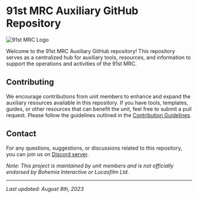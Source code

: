# 91st MRC Auxiliary GitHub Repository

![91st MRC Logo](../logo.png)

Welcome to the 91st MRC Auxiliary GitHub repository! This repository serves as a centralized hub for auxiliary tools, resources, and information to support the operations and activities of the 91st MRC.

## Contributing

We encourage contributions from unit members to enhance and expand the auxiliary resources available in this repository. If you have tools, templates, guides, or other resources that can benefit the unit, feel free to submit a pull request. Please follow the guidelines outlined in the [Contribution Guidelines](./CONTRIBUTING.md).

## Contact

For any questions, suggestions, or discussions related to this repository, you can join us on [Discord server](TODO).

*Note: This project is maintained by unit members and is not officially endorsed by Bohemia Interactive or Lucasfilm Ltd.*

---
*Last updated: August 8th, 2023*
